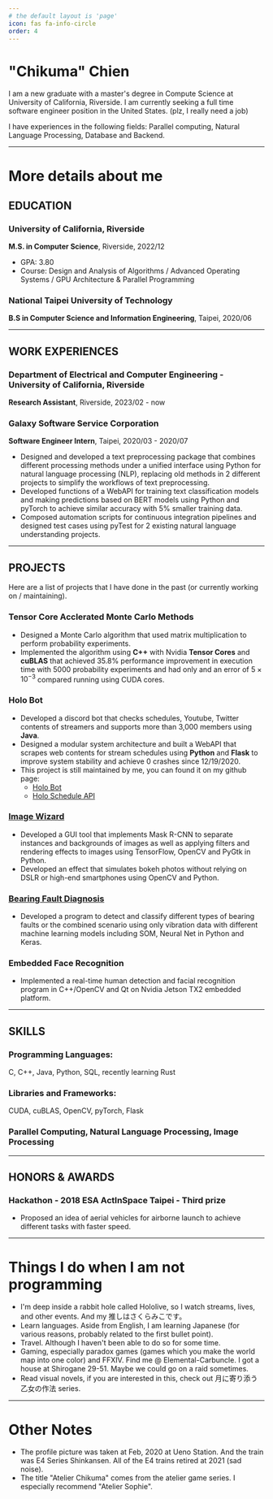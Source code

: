 ```yaml
---
# the default layout is 'page'
icon: fas fa-info-circle
order: 4
---
```


# "Chikuma" Chien

I am a new graduate with a master's degree in Compute Science at University of
California, Riverside. I am currently seeking a full time software engineer
position in the United States. (plz, I really need a job)

I have experiences in the following fields: Parallel computing, Natural Language
Processing, Database and Backend.

---

# More details about me

## EDUCATION

### University of California, Riverside
**M.S. in Computer Science**, Riverside, 2022/12
* GPA: 3.80
* Course: Design and Analysis of Algorithms / Advanced Operating Systems / GPU Architecture & Parallel Programming

### National Taipei University of Technology
**B.S in Computer Science and Information Engineering**, Taipei, 2020/06

---

## WORK EXPERIENCES

### Department of Electrical and Computer Engineering - University of California, Riverside
**Research Assistant**, Riverside, 2023/02 - now

### Galaxy Software Service Corporation
**Software Engineer Intern**, Taipei, 2020/03 - 2020/07
- Designed and developed a text preprocessing package that combines different
processing methods under a unified interface using Python for natural language
processing (NLP), replacing old methods in 2 different projects to simplify
the workflows of text preprocessing.
- Developed functions of a WebAPI for training text classification models and
making predictions based on BERT models using Python and pyTorch to achieve
similar accuracy with 5% smaller training data.
- Composed automation scripts for continuous integration pipelines and designed
test cases using pyTest for 2 existing natural language understanding projects.

---

## PROJECTS

Here are a list of projects that I have done in the past (or currently working
on / maintaining).

### Tensor Core Acclerated Monte Carlo Methods
- Designed a Monte Carlo algorithm that used matrix multiplication to perform probability experiments.
- Implemented the algorithm using **C++** with Nvidia **Tensor Cores** and **cuBLAS** that achieved 35.8% performance
improvement in execution time with 5000 probability experiments and had only and an error of $5\times 10^{-3}$ compared
running using CUDA cores.

### Holo Bot
- Developed a discord bot that checks schedules, Youtube, Twitter contents of
streamers and supports more than 3,000 members using **Java**.
- Designed a modular system architecture and built a WebAPI that scrapes web
contents for stream schedules using **Python** and **Flask** to improve system
stability and achieve 0 crashes since 12/19/2020.
- This project is still maintained by me, you can found it on my github page:
    * [Holo Bot](https://github.com/cst0601/Holo-Bot)
    * [Holo Schedule API](https://github.com/cst0601/holo_schedule_api)

### [Image Wizard](https://github.com/cst0601/Image-Wizard)
- Developed a GUI tool that implements Mask R-CNN to separate instances and
backgrounds of images as well as applying filters and rendering effects to
images using TensorFlow, OpenCV and PyGtk in Python.
- Developed an effect that simulates bokeh photos without relying on DSLR or
high-end smartphones using OpenCV and Python.

### [Bearing Fault Diagnosis](https://github.com/cst0601/BearingFaultDiagnosis)
- Developed a program to detect and classify different types of bearing faults
or the combined scenario using only vibration data with different machine
learning models including SOM, Neural Net in Python and Keras.

### Embedded Face Recognition
- Implemented a real-time human detection and facial recognition program in
C++/OpenCV and Qt on Nvidia Jetson TX2 embedded platform.

---

## SKILLS

### Programming Languages:
C, C++, Java, Python, SQL, recently learning Rust
### Libraries and Frameworks:
CUDA, cuBLAS, OpenCV, pyTorch, Flask
### Parallel Computing, Natural Language Processing, Image Processing

---

## HONORS & AWARDS

### Hackathon - 2018 ESA ActInSpace Taipei - Third prize
- Proposed an idea of aerial vehicles for airborne launch to achieve different
tasks with faster speed.

---

# Things I do when I am not programming
- I'm deep inside a rabbit hole called Hololive, so I watch streams, lives, and
other events. And my 推しはさくらみこです。
- Learn languages. Aside from English, I am learning Japanese (for various
reasons, probably related to the first bullet point).
- Travel. Although I haven't been able to do so for some time.
- Gaming, especially paradox games (games which you make the world map into one
color) and FFXIV. Find me @ Elemental-Carbuncle. I got a house at Shirogane
29-51. Maybe we could go on a raid sometimes.
- Read visual novels, if you are interested in this, check out 月に寄り添う乙女の作法 series.

---

# Other Notes

- The profile picture was taken at Feb, 2020 at Ueno Station. And the train was
E4 Series Shinkansen. All of the E4 trains retired at 2021 (sad noise).
- The title "Atelier Chikuma" comes from the atelier game series. I especially
recommend "Atelier Sophie".